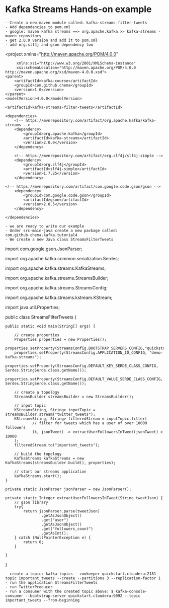 # Kafka Streams Hands-on example

	- Create a new maven module called: kafka-streams-filter-tweets
	- Add dependencies to pom.xml
	- google: maven kafka streams ==> org.apache.kafka >> kafka-streams - maven repository
	- get 2.0.0 version and add it to pom.xml
	- add org.slf4j and gson dependency too


<?xml version="1.0" encoding="UTF-8"?>

<project xmlns="http://maven.apache.org/POM/4.0.0"

         xmlns:xsi="http://www.w3.org/2001/XMLSchema-instance"
         xsi:schemaLocation="http://maven.apache.org/POM/4.0.0 http://maven.apache.org/xsd/maven-4.0.0.xsd">
    <parent>
        <artifactId>kafka-course</artifactId>
        <groupId>com.github.chema</groupId>
        <version>1.0</version>
    </parent>
    <modelVersion>4.0.0</modelVersion>

    <artifactId>kafka-streams-filter-tweets</artifactId>

    <dependencies>
        <!-- https://mvnrepository.com/artifact/org.apache.kafka/kafka-streams -->
        <dependency>
            <groupId>org.apache.kafka</groupId>
            <artifactId>kafka-streams</artifactId>
            <version>2.0.0</version>
        </dependency>

        <!-- https://mvnrepository.com/artifact/org.slf4j/slf4j-simple -->
        <dependency>
            <groupId>org.slf4j</groupId>
            <artifactId>slf4j-simple</artifactId>
            <version>1.7.25</version>
        </dependency>

 	<!-- https://mvnrepository.com/artifact/com.google.code.gson/gson -->
        <dependency>
            <groupId>com.google.code.gson</groupId>
            <artifactId>gson</artifactId>
            <version>2.8.5</version>
        </dependency>

    </dependencies>
    
</project>


	- we are ready to write our example
	- Under src-main-java create a new package called: com.github.chema.kafka.tutorial4 
	- We create a new Java class StreamsFilterTweets


import com.google.gson.JsonParser;

import org.apache.kafka.common.serialization.Serdes;

import org.apache.kafka.streams.KafkaStreams;

import org.apache.kafka.streams.StreamsBuilder;

import org.apache.kafka.streams.StreamsConfig;

import org.apache.kafka.streams.kstream.KStream;

import java.util.Properties;

public class StreamsFilterTweets {
    
    public static void main(String[] args) {

        // create properties
        Properties properties = new Properties();
        properties.setProperty(StreamsConfig.BOOTSTRAP_SERVERS_CONFIG,"quickstart.cloudera:9092");
        properties.setProperty(StreamsConfig.APPLICATION_ID_CONFIG, "demo-kafka-streams");
        properties.setProperty(StreamsConfig.DEFAULT_KEY_SERDE_CLASS_CONFIG, Serdes.StringSerde.class.getName());
        properties.setProperty(StreamsConfig.DEFAULT_VALUE_SERDE_CLASS_CONFIG, Serdes.StringSerde.class.getName());
        
        // create a topology
        StreamsBuilder streamsBuilder = new StreamsBuilder();
        
        // input topic
        KStream<String, String> inputTopic = streamsBuilder.stream("twitter_tweets");
        KStream<String, String> filteredStream = inputTopic.filter(
                // filter for tweets which has a user of over 10000 followers
                (k, jsonTweet) -> extractUserFollowersInTweet(jsonTweet) > 10000
        );
        filteredStream.to("important_tweets");
        
        // build the topology
        KafkaStreams kafkaStreams = new KafkaStreams(streamsBuilder.build(), properties);
        
        // start our streams application
        kafkaStreams.start();
    }
    
    private static JsonParser jsonParser = new JsonParser();
    
    private static Integer extractUserFollowersInTweet(String tweetJson) {
        // gson library
        try{
            return jsonParser.parse(tweetJson)
                    .getAsJsonObject()
                    .get("user")
                    .getAsJsonObject()
                    .get("followers_count")
                    .getAsInt();
        } catch (NullPointerException e) {
            return 0;
        }

    }
}


	- create a topic: kafka-topics --zookeeper quickstart.cloudera:2181 --topic important_tweets --create --partitions 3 --replication-factor 1
	- run the application StreamsFilterTweets 
	- run TwitterProducer
	- run a consumer with the created topic above: $ kafka-console-consumer --bootstrap-server quickstart.cloudera:9092 --topic important_tweets --from-beginning